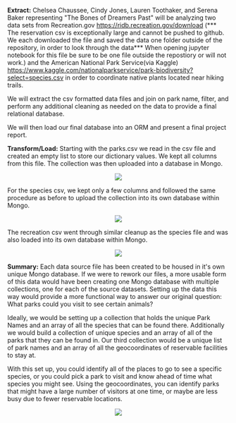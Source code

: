<b>Extract:</b>
Chelsea Chaussee, Cindy Jones, Lauren Toothaker, and Serena Baker representing "The Bones of Dreamers Past" will be analyzing two data sets from Recreation.gov https://ridb.recreation.gov/download (*** The reservation csv is exceptionally large and cannot be pushed to github. We each downloaded the file and saved the data one folder outside of the repository, in order to look through the data*** When opening jupyter notebook for this file be sure to be one file outside the repostiory or will not work.) and the American National Park Service(via Kaggle) https://www.kaggle.com/nationalparkservice/park-biodiversity?select=species.csv in order to coordinate native plants located near hiking trails.

We will extract the csv formatted data files and join on park name, filter, and perform any additional cleaning as needed on the data to provide a final relational database.

We will then load our final database into an ORM and present a final project report.

<b>Transform/Load:</b>
Starting with the parks.csv we read in the csv file and created an empty list to store our dictionary values. We kept all columns from this file. The collection was then uploaded into a database in Mongo.

<p align="center">
  <img src="https://github.com/CChaussee/Wildlife_in_National_Parks/blob/main/Images/parks_output.PNG" />
</p>
For the species csv, we kept only a few columns and followed the same procedure as before to upload the collection into its own database within Mongo.
<p align="center">
  <img src="https://github.com/CChaussee/Wildlife_in_National_Parks/blob/main/Images/species_output.PNG" />
</p>
The recreation csv went through similar cleanup as the species file and was also loaded into its own database within Mongo. 
<p align="center">
  <img src="https://github.com/CChaussee/Wildlife_in_National_Parks/blob/main/Images/recreation_output.PNG" />
</p>
<b>Summary:</b>
Each data source file has been created to be housed in it's own unique Mongo database. If we were to rework our files, a more usable form of this data would have been creating one Mongo database with multiple collections, one for each of the source datasets. Setting up the data this way would provide a more functional way to answer our original question: What parks could you visit to see certain animals?

Ideally, we would be setting up a collection that holds the unique Park Names and an array of all the species that can be found there. Additionally we would build a collection of unique species and an array of all of the parks that they can be found in. Our third collection would be a unique list of park names and an array of all the geocoordinates of reservable facilities to stay at.

With this set up, you could identify all of the places to go to see a specific species, or you could pick a park to visit and know ahead of time what species you might see. Using the geocoordinates, you can identify parks that might have a large number of visitors at one time, or maybe are less busy due to fewer reservable locations.

<p align="center">
  <img src="https://github.com/CChaussee/Wildlife_in_National_Parks/blob/main/Images/Wildlife%20in%20National%20Parks%20ERD.PNG" />
</p>


